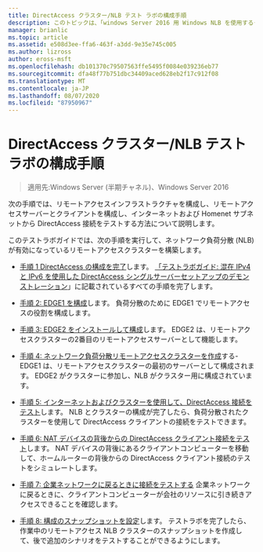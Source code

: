 ```yaml
---
title: DirectAccess クラスター/NLB テスト ラボの構成手順
description: このトピックは、「windows Server 2016 用 Windows NLB を使用するクラスターでの DirectAccess のデモンストレーション」のテストラボガイドに含まれています。
manager: brianlic
ms.topic: article
ms.assetid: e508d3ee-ffa6-463f-a3dd-9e35e745c005
ms.author: lizross
author: eross-msft
ms.openlocfilehash: db101370c79507563ffe5495f0084e039236eb77
ms.sourcegitcommit: dfa48f77b751dbc34409aced628eb2f17c912f08
ms.translationtype: MT
ms.contentlocale: ja-JP
ms.lasthandoff: 08/07/2020
ms.locfileid: "87950967"
---
```

# <a name="steps-for-configuring-the-directaccess-cluster-nlb-test-lab"></a>DirectAccess クラスター/NLB テスト ラボの構成手順

>適用先:Windows Server (半期チャネル)、Windows Server 2016

次の手順では、リモートアクセスインフラストラクチャを構成し、リモートアクセスサーバーとクライアントを構成し、インターネットおよび Homenet サブネットから DirectAccess 接続をテストする方法について説明します。

このテストラボガイドでは、次の手順を実行して、ネットワーク負荷分散 (NLB) が有効になっているリモートアクセスクラスターを構築します。

-   [手順 1 DirectAccess の構成を完了](STEP-1-Complete-the-DirectAccess-Configuration.md)します。 [「テストラボガイド: 混在 IPv4 と IPv6 を使用した DirectAccess シングルサーバーセットアップのデモンストレーション](https://go.microsoft.com/fwlink/p/?LinkId=237004)」に記載されているすべての手順を完了します。

-   [手順 2: EDGE1 を構成](STEP-2-Configure-EDGE1.md)します。 負荷分散のために EDGE1 でリモートアクセスの役割を構成します。

-   [手順 3: EDGE2 をインストールして構成](STEP-3-Install-and-Configure-EDGE2.md)します。 EDGE2 は、リモートアクセスクラスターの2番目のリモートアクセスサーバーとして機能します。

-   [手順 4: ネットワーク負荷分散リモートアクセスクラスターを作成](STEP-4-Create-the-Network-Load-Balanced-Remote-Access-Cluster.md)する-EDGE1 は、リモートアクセスクラスターの最初のサーバーとして構成されます。 EDGE2 がクラスターに参加し、NLB がクラスター用に構成されています。

-   [手順 5: インターネットおよびクラスターを使用して、DirectAccess 接続をテスト](STEP-5-Test-DirectAccess-Connectivity-from-the-Internet-and-Through-the-Cluster.md)します。 NLB とクラスターの構成が完了したら、負荷分散されたクラスターを使用して DirectAccess クライアントの接続をテストできます。

-   [手順 6: NAT デバイスの背後からの DirectAccess クライアント接続をテスト](STEP-6-Test-DirectAccess-Client-Connectivity-from-Behind-a-NAT-Device.md)します。 NAT デバイスの背後にあるクライアントコンピューターを移動して、ホームルーターの背後からの DirectAccess クライアント接続のテストをシミュレートします。

-   [手順 7: 企業ネットワークに戻るときに接続をテストする](STEP-7-Test-Connectivity-When-Returning-to-the-Corpnet.md) 企業ネットワークに戻るときに、クライアントコンピューターが会社のリソースに引き続きアクセスできることを確認します。

-   [手順 8: 構成のスナップショットを設定](da-cluster-nlb-s8-snapshot.md)します。 テストラボを完了したら、作業中のリモートアクセス NLB クラスターのスナップショットを作成して、後で追加のシナリオをテストすることができるようにします。



